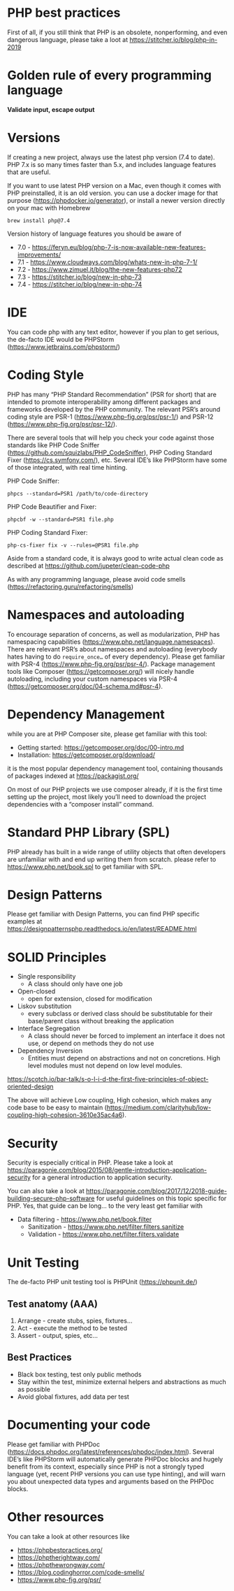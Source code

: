 # PHP best practices
First of all, if you still think that PHP is an obsolete, nonperforming, and even dangerous language, please take a loot at https://stitcher.io/blog/php-in-2019

# Golden rule of every programming language

**Validate input, escape output**

# Versions

If creating a new project, always use the latest php version (7.4 to date).  PHP 7.x is so many times faster than 5.x, and includes language features that are useful.

If you want to use latest PHP version on a Mac, even though it comes with PHP preinstalled, it is an old version.  you can use a docker image for that purpose (https://phpdocker.io/generator), or install a newer version directly on your mac with Homebrew

`brew install php@7.4`

Version history of language features you should be aware of

- 7.0 - https://feryn.eu/blog/php-7-is-now-available-new-features-improvements/
- 7.1 - https://www.cloudways.com/blog/whats-new-in-php-7-1/
- 7.2 - https://www.zimuel.it/blog/the-new-features-php72
- 7.3 - https://stitcher.io/blog/new-in-php-73
- 7.4 - https://stitcher.io/blog/new-in-php-74
# IDE

You can code php with any text editor, however if you plan to get serious, the de-facto IDE would be PHPStorm (https://www.jetbrains.com/phpstorm/)

# Coding Style

PHP has many “PHP Standard Recommendation” (PSR for short) that are intended to promote interoperability among different packages and frameworks developed by the PHP community.  The relevant PSR’s around coding style are PSR-1 (https://www.php-fig.org/psr/psr-1/) and PSR-12 (https://www.php-fig.org/psr/psr-12/).

There are several tools that will help you check your code against those standards like PHP Code Sniffer (https://github.com/squizlabs/PHP_CodeSniffer), PHP Coding Standard Fixer (https://cs.symfony.com/), etc.  Several IDE’s like PHPStorm have some of those integrated, with real time hinting.

PHP Code Sniffer:

    phpcs --standard=PSR1 /path/to/code-directory

PHP Code Beautifier and Fixer:

    phpcbf -w --standard=PSR1 file.php

PHP Coding Standard Fixer:

    php-cs-fixer fix -v --rules=@PSR1 file.php

Aside from a standard code, it is always good to write actual clean code as described at https://github.com/jupeter/clean-code-php

As with any programming language, please avoid code smells (https://refactoring.guru/refactoring/smells)

# Namespaces and autoloading

To encourage separation of concerns, as well as modularization, PHP has namespacing capabilities (https://www.php.net/language.namespaces).
There are relevant PSR’s about namespaces and autoloading (everybody hates having to do `require_once…` of every dependency).  Please get familiar with PSR-4 (https://www.php-fig.org/psr/psr-4/).  Package management tools like Composer (https://getcomposer.org/) will nicely handle autoloading, including your custom namespaces via PSR-4 (https://getcomposer.org/doc/04-schema.md#psr-4).

# Dependency Management

while you are at PHP Composer site, please get familiar with this tool:


- Getting started: https://getcomposer.org/doc/00-intro.md
- Installation: https://getcomposer.org/download/

it is the most popular dependency management tool, containing thousands of packages indexed at https://packagist.org/

On most of our PHP projects we use composer already, if it is the first time setting up the project, most likely you’ll need to download the project dependencies with a “composer install” command.

# Standard PHP Library (SPL)

PHP already has built in a wide range of utility objects that often developers are unfamiliar with and end up writing them from scratch.  please refer to https://www.php.net/book.spl to get familiar with SPL.

# Design Patterns

Please get familiar with Design Patterns, you can find PHP specific examples at https://designpatternsphp.readthedocs.io/en/latest/README.html 

# SOLID Principles
- Single responsibility
    - A class should only have one job
- Open-closed
    - open for extension, closed for modification
- Liskov substitution
    - every subclass or derived class should be substitutable for their base/parent class without breaking the application
- Interface Segregation
    - A class should never be forced to implement an interface it does not use, or depend on methods they do not use
- Dependency Inversion
    - Entities must depend on abstractions and not on concretions.  High level modules must not depend on low level modules.


https://scotch.io/bar-talk/s-o-l-i-d-the-first-five-principles-of-object-oriented-design


The above will achieve Low coupling, High cohesion, which makes any code base to be easy to maintain (https://medium.com/clarityhub/low-coupling-high-cohesion-3610e35ac4a6).

# Security

Security is especially  critical in PHP.  Please take a look at https://paragonie.com/blog/2015/08/gentle-introduction-application-security for a general introduction to application security.

You can also take a look at https://paragonie.com/blog/2017/12/2018-guide-building-secure-php-software for useful guidelines on this topic specific for PHP. Yes, that guide can be long… to the very least get familiar with

- Data filtering - https://www.php.net/book.filter
    - Sanitization - https://www.php.net/filter.filters.sanitize
    - Validation - https://www.php.net/filter.filters.validate
# Unit Testing

The de-facto PHP unit testing tool is PHPUnit (https://phpunit.de/)


## Test anatomy (AAA)
1. Arrange - create stubs, spies, fixtures…
2. Act - execute the method to be tested
3. Assert - output, spies, etc…


## Best Practices
- Black box testing, test only public methods
- Stay within the test, minimize external helpers and abstractions as much as possible
- Avoid global fixtures, add data per test


# Documenting your code

Please get familiar with PHPDoc (https://docs.phpdoc.org/latest/references/phpdoc/index.html).  Several IDE’s like PHPStorm will automatically generate PHPDoc blocks and hugely benefit from its context, especially since PHP is not a strongly typed language (yet, recent PHP versions you can use type hinting), and will warn you about unexpected data types and arguments based on the PHPDoc blocks.


# Other resources

You can take a look at other resources like

- https://phpbestpractices.org/
- https://phptherightway.com/
- https://phpthewrongway.com/
- https://blog.codinghorror.com/code-smells/
- https://www.php-fig.org/psr/


